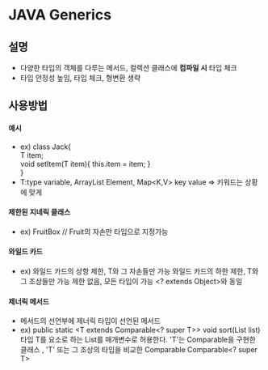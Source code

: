 # JAVA Generics
## 설명
- 다양한 타입의 객체를 다루는 메서드, 컬렉션 클래스에 **컴파일 시** 타입 체크
- 타입 안정성 높임, 타입 체크, 형변환 생략
## 사용방법
#### 예시
- ex) class Jack<T>{ <br/>
      T item; <br/>
      void setItem(T item){ this.item = item; }<br/>
      }<br/>
- T:type variable, ArrayList<E> Element, Map<K,V> key value => 키워드는 상황에 맞게
#### 제한된 지네릭 클래스
- ex) FruitBox<T extedns Fruit> // Fruit의 자손만 타입으로 지정가능
#### 와일드 카드
- ex) <? extends T> 와일드 카드의 상항 제한, T와 그 자손들만 가능
      <? super T>   와일드 카드의 하한 제한, T와 그 조상들만 가능
      <?>           제한 없음, 모든 타입이 가능 <? extends Object>와 동일
#### 제너릭 메서드
- 메서드의 선언부에 제너릭 타입이 선언된 메서드
- ex) public static <T extends Comparable<? super T>> void sort(List<T> list)
  타입 T를 요소로 하는 List를 매개변수로 허용한다.
  'T'는 Comparable을 구현한 클래스 <T extends Comparable>, 'T' 또는 그 조상의 타입을 비교한 Comparable Comparable<? super T>
